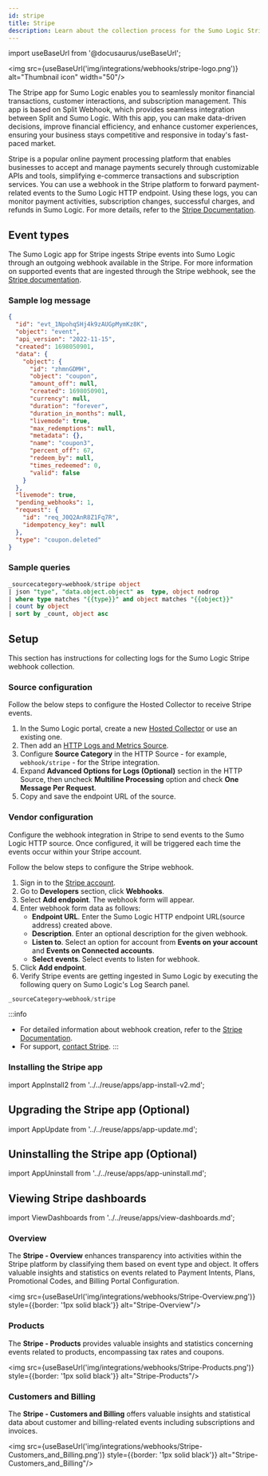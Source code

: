 ```yaml
---
id: stripe
title: Stripe
description: Learn about the collection process for the Sumo Logic Stripe integration.
---
```


import useBaseUrl from '@docusaurus/useBaseUrl';

<img src={useBaseUrl('img/integrations/webhooks/stripe-logo.png')} alt="Thumbnail icon" width="50"/>

The Stripe app for Sumo Logic enables you to seamlessly monitor financial transactions, customer interactions, and subscription management. This app is based on Split Webhook, which provides seamless integration between Split and Sumo Logic. With this app, you can make data-driven decisions, improve financial efficiency, and enhance customer experiences, ensuring your business stays competitive and responsive in today's fast-paced market.

Stripe is a popular online payment processing platform that enables businesses to accept and manage payments securely through customizable APIs and tools, simplifying e-commerce transactions and subscription services. You can use a webhook in the Stripe platform to forward payment-related events to the Sumo Logic HTTP endpoint. Using these logs, you can monitor payment activities, subscription changes, successful charges, and refunds in Sumo Logic. For more details, refer to the [Stripe Documentation](https://stripe.com/docs).

## Event types

The Sumo Logic app for Stripe ingests Stripe events into Sumo Logic through an outgoing webhook available in the Stripe. For more information on supported events that are ingested through the Stripe webhook, see the [Stripe documentation](https://stripe.com/docs/api/events/types).

### Sample log message

```json
{
  "id": "evt_1NpohqSHj4k9zAUGpMymKz8K",
  "object": "event",
  "api_version": "2022-11-15",
  "created": 1698050901,
  "data": {
    "object": {
      "id": "zhmnGDMH",
      "object": "coupon",
      "amount_off": null,
      "created": 1698050901,
      "currency": null,
      "duration": "forever",
      "duration_in_months": null,
      "livemode": true,
      "max_redemptions": null,
      "metadata": {},
      "name": "coupon3",
      "percent_off": 67,
      "redeem_by": null,
      "times_redeemed": 0,
      "valid": false
    }
  },
  "livemode": true,
  "pending_webhooks": 1,
  "request": {
    "id": "req_J0Q2AnR8Z1Fq7R",
    "idempotency_key": null
  },
  "type": "coupon.deleted"
}
```

### Sample queries

```sql
_sourcecategory=webhook/stripe object
| json "type", "data.object.object" as  type, object nodrop
| where type matches "{{type}}" and object matches "{{object}}"
| count by object
| sort by _count, object asc
```

## Setup

This section has instructions for collecting logs for the Sumo Logic Stripe webhook collection.

### Source configuration

Follow the below steps to configure the Hosted Collector to receive Stripe events.

1. In the Sumo Logic portal, create a new [Hosted Collector](/docs/send-data/hosted-collectors/configure-hosted-collector/) or use an existing one.
2. Then add an [HTTP Logs and Metrics Source](/docs/send-data/hosted-collectors/http-source/logs-metrics/#configure-an-httplogs-and-metrics-source).
3. Configure **Source Category** in the HTTP Source - for example, `webhook/stripe` - for the Stripe integration.
4. Expand **Advanced Options for Logs (Optional)** section in the HTTP Source, then uncheck **Multiline Processing** option and check **One Message Per Request**.
5. Copy and save the endpoint URL of the source.

### Vendor configuration

Configure the webhook integration in Stripe to send events to the Sumo Logic HTTP source. Once configured, it will be triggered each time the events occur within your Stripe account.

Follow the below steps to configure the Stripe webhook.

1. Sign in to the [Stripe account](https://dashboard.stripe.com/login).
2. Go to **Developers** section, click **Webhooks**.
3. Select **Add endpoint**. The webhook form will appear.
4. Enter webhook form data as follows:
    - **Endpoint URL**. Enter the Sumo Logic HTTP endpoint URL(source address) created above.
    - **Description**. Enter an optional description for the given webhook.
    - **Listen to**. Select an option for account from **Events on your account** and **Events on Connected accounts**.
    - **Select events**. Select events to listen for webhook.
5. Click **Add endpoint**.
6. Verify Stripe events are getting ingested in Sumo Logic by executing the following query on Sumo Logic's Log Search panel.
  ```sql
  _sourceCategory=webhook/stripe
  ```

:::info
- For detailed information about webhook creation, refer to the [Stripe Documentation](https://stripe.com/docs/webhooks).
- For support, [contact Stripe](https://support.stripe.com/contact/email).
:::

### Installing the Stripe app

import AppInstall2 from '../../reuse/apps/app-install-v2.md';

<AppInstall2/>

## Upgrading the Stripe app (Optional)

import AppUpdate from '../../reuse/apps/app-update.md';

<AppUpdate/>

## Uninstalling the Stripe app (Optional)

import AppUninstall from '../../reuse/apps/app-uninstall.md';

<AppUninstall/>

## Viewing Stripe dashboards

import ViewDashboards from '../../reuse/apps/view-dashboards.md';

<ViewDashboards/>

### Overview

The **Stripe - Overview** enhances transparency into activities within the Stripe platform by classifying them based on event type and object. It offers valuable insights and statistics on events related to Payment Intents, Plans, Promotional Codes, and Billing Portal Configuration.

<img src={useBaseUrl('img/integrations/webhooks/Stripe-Overview.png')} style={{border: '1px solid black'}} alt="Stripe-Overview"/>

### Products

The **Stripe - Products** provides valuable insights and statistics concerning events related to products, encompassing tax rates and coupons.

<img src={useBaseUrl('img/integrations/webhooks/Stripe-Products.png')} style={{border: '1px solid black'}} alt="Stripe-Products"/>

### Customers and Billing

The **Stripe - Customers and Billing** offers valuable insights and statistical data about customer and billing-related events including subscriptions and invoices.

<img src={useBaseUrl('img/integrations/webhooks/Stripe-Customers_and_Billing.png')} style={{border: '1px solid black'}} alt="Stripe-Customers_and_Billing"/>
